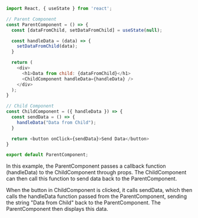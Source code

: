 ```js
import React, { useState } from 'react';

// Parent Component
const ParentComponent = () => {
  const [dataFromChild, setDataFromChild] = useState(null);

  const handleData = (data) => {
    setDataFromChild(data);
  }

  return (
    <div>
      <h1>Data from child: {dataFromChild}</h1>
      <ChildComponent handleData={handleData} />
    </div>
  );
}

// Child Component
const ChildComponent = ({ handleData }) => {
  const sendData = () => {
    handleData("Data from Child");
  }

  return <button onClick={sendData}>Send Data</button>
}

export default ParentComponent;
```


In this example, the ParentComponent passes a callback function (handleData) to the ChildComponent through props. The ChildComponent can then call this function to send data back to the ParentComponent.

When the button in ChildComponent is clicked, it calls sendData, which then calls the handleData function passed from the ParentComponent, sending the string "Data from Child" back to the ParentComponent. The ParentComponent then displays this data.